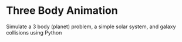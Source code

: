 # Three Body Animation
 Simulate a 3 body (planet) problem, a simple solar system, and galaxy collisions using Python
